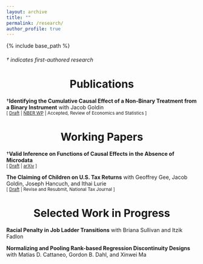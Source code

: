 ```yaml
---
layout: archive
title: ""
permalink: /research/
author_profile: true
---
```


{% include base_path %}

###### &dagger; indicates first-authored research

# <center> Publications </center>

 
&dagger;**Identifying the Cumulative Causal Effect of a Non-Binary Treatment from a Binary Instrument** with Jacob Goldin <br />
<small>[ [Draft][cce_draft_link] | [NBER WP][cce_nber_wp] | Accepted, Review of Economics and Statistics ] </small>

[cce_draft_link]: https://vedant-vohra.github.io/files/CCE.pdf

[cce_nber_wp]: https://www.nber.org/papers/w32425 

# <center> Working Papers </center>

&dagger;**Valid Inference on Functions of Causal Effects in the Absence of Microdata** <br />
<small>[ [Draft][inference_no_data_draft_link] | [arXiv][inference_no_data_arxiv] ] </small>

[inference_no_data_draft_link]: https://vedant-vohra.github.io/files/inference-no-data.pdf

[inference_no_data_arxiv]: https://arxiv.org/abs/2410.00217


**The Claiming of Children on U.S. Tax Returns** with Geoffrey Gee, Jacob Goldin, Joseph Hancuch, and Ithai Lurie <br/>
<small>[ [Draft][children_claiming] | Revise and Resubmit, National Tax Journal ] </small>

[children_claiming]: https://vedant-vohra.github.io/files/child-claiming-draft-032522.pdf


# <center> Selected Work in Progress </center>
**Racial Penalty in Job Ladder Transitions** with Briana Sullivan and Itzik Fadlon

**Normalizing and Pooling Rank-based Regression Discontinuity Designs** with Matias D. Cattaneo, Gordon B. Dahl, and Xinwei Ma
